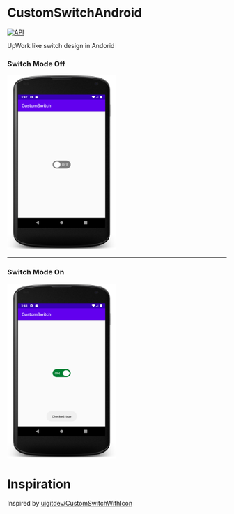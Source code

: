 # CustomSwitchAndroid

[![API](https://img.shields.io/badge/API-19%2B-brightgreen.svg?style=flat)](https://android-arsenal.com/api?level=19)

UpWork like switch design in Andorid

### Switch Mode Off

<img src="images/Switch_mode_off.png" width="250" height="400">

----------------------------------------------
### Switch Mode On

<img src="images/Switch_mode_on.png" width="250" height="400">


# Inspiration
Inspired by [uigitdev/CustomSwitchWithIcon](https://github.com/uigitdev/CustomSwitchWithIcon)
